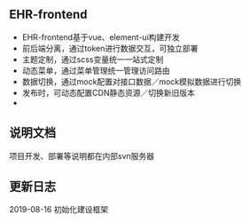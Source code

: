 ## EHR-frontend
- EHR-frontend基于vue、element-ui构建开发
- 前后端分离，通过token进行数据交互，可独立部署
- 主题定制，通过scss变量统一一站式定制
- 动态菜单，通过菜单管理统一管理访问路由
- 数据切换，通过mock配置对接口数据／mock模拟数据进行切换
- 发布时，可动态配置CDN静态资源／切换新旧版本
- 




## 说明文档
项目开发、部署等说明都在内部svn服务器


## 更新日志
2019-08-16  初始化建设框架